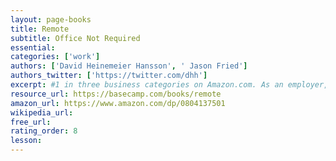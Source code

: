 ```yaml
---
layout: page-books
title: Remote
subtitle: Office Not Required
essential: 
categories: ['work']
authors: ['David Heinemeier Hansson', ' Jason Fried']
authors_twitter: ['https://twitter.com/dhh']
excerpt: #1 in three business categories on Amazon.com. As an employer, restricting your hiring to a small geographic region means you’re not getting the best people you can.
resource_url: https://basecamp.com/books/remote
amazon_url: https://www.amazon.com/dp/0804137501
wikipedia_url: 
free_url: 
rating_order: 8
lesson: 
---
```

